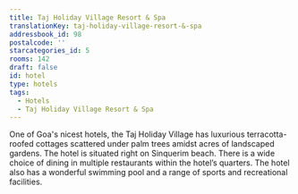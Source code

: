 ```yaml
---
title: Taj Holiday Village Resort & Spa
translationKey: taj-holiday-village-resort-&-spa
addressbook_id: 98
postalcode: ''
starcategories_id: 5
rooms: 142
draft: false
id: hotel
type: hotels
tags:
  - Hotels
  - Taj Holiday Village Resort & Spa
---
```

One of Goa's nicest hotels, the Taj Holiday Village has luxurious terracotta-roofed cottages scattered under palm trees amidst acres of landscaped gardens. The hotel is situated right on Sinquerim beach. There is a wide choice of dining in multiple restaurants within the hotel’s quarters. The hotel also has a wonderful swimming pool and a range of sports and recreational facilities.